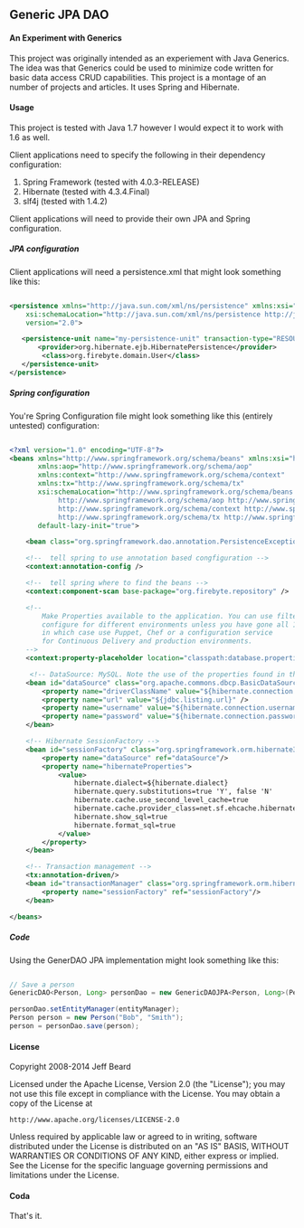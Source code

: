 ## Generic JPA DAO

#### An Experiment with Generics

This project was originally intended as an experiement with Java Generics. The idea was that
Generics could be used to minimize code written for basic data access CRUD capabilities. This
project is a montage of an number of projects and articles. It uses Spring and Hibernate.



#### Usage

This project is tested with Java 1.7 however I would expect it to work with 1.6 as well.

Client applications need to specify the following in their dependency configuration:

1. Spring Framework (tested with 4.0.3-RELEASE)
2. Hibernate (tested with 4.3.4.Final)
3. slf4j (tested with 1.4.2)

Client applications will need to provide their own JPA and Spring configuration.


##### JPA configuration

Client applications will need a persistence.xml that might look something like this:


```xml

<persistence xmlns="http://java.sun.com/xml/ns/persistence" xmlns:xsi="http://www.w3.org/2001/XMLSchema-instance"
    xsi:schemaLocation="http://java.sun.com/xml/ns/persistence http://java.sun.com/xml/ns/persistence/persistence_2_0.xsd"
    version="2.0">

   <persistence-unit name="my-persistence-unit" transaction-type="RESOURCE_LOCAL">
       <provider>org.hibernate.ejb.HibernatePersistence</provider>
        <class>org.firebyte.domain.User</class>
   </persistence-unit>
</persistence>
```


##### Spring configuration

You're Spring Configuration file might look something like this (entirely untested) configuration:

```xml

<?xml version="1.0" encoding="UTF-8"?>
<beans xmlns="http://www.springframework.org/schema/beans" xmlns:xsi="http://www.w3.org/2001/XMLSchema-instance"
       xmlns:aop="http://www.springframework.org/schema/aop"
       xmlns:context="http://www.springframework.org/schema/context"
       xmlns:tx="http://www.springframework.org/schema/tx"
       xsi:schemaLocation="http://www.springframework.org/schema/beans http://www.springframework.org/schema/beans/spring-beans-3.0.xsd
            http://www.springframework.org/schema/aop http://www.springframework.org/schema/aop/spring-aop-3.0.xsd
            http://www.springframework.org/schema/context http://www.springframework.org/schema/context/spring-context-3.0.xsd
            http://www.springframework.org/schema/tx http://www.springframework.org/schema/tx/spring-tx-3.0.xsd"
       default-lazy-init="true">

    <bean class="org.springframework.dao.annotation.PersistenceExceptionTranslationPostProcessor"/>

    <!--  tell spring to use annotation based congfiguration -->
    <context:annotation-config />

    <!--  tell spring where to find the beans -->
    <context:component-scan base-package="org.firebyte.repository" />

    <!--
        Make Properties available to the application. You can use filters to
        configure for different environments unless you have gone all 12 Factor
        in which case use Puppet, Chef or a configuration service
        for Continuous Delivery and production environments.
    -->
    <context:property-placeholder location="classpath:database.properties" />

     <!-- DataSource: MySQL. Note the use of the properties found in the file -->
    <bean id="dataSource" class="org.apache.commons.dbcp.BasicDataSource" destroy-method="close">
        <property name="driverClassName" value="${hibernate.connection.driver_class}" />
        <property name="url" value="${jdbc.listing.url}" />
        <property name="username" value="${hibernate.connection.username}" />
        <property name="password" value="${hibernate.connection.password}" />
    </bean>

    <!-- Hibernate SessionFactory -->
    <bean id="sessionFactory" class="org.springframework.orm.hibernate3.annotation.AnnotationSessionFactoryBean">
        <property name="dataSource" ref="dataSource"/>
        <property name="hibernateProperties">
            <value>
                hibernate.dialect=${hibernate.dialect}
                hibernate.query.substitutions=true 'Y', false 'N'
                hibernate.cache.use_second_level_cache=true
                hibernate.cache.provider_class=net.sf.ehcache.hibernate.SingletonEhCacheProvider
                hibernate.show_sql=true
                hibernate.format_sql=true
            </value>
        </property>
    </bean>

    <!-- Transaction management -->
    <tx:annotation-driven/>
    <bean id="transactionManager" class="org.springframework.orm.hibernate3.HibernateTransactionManager">
        <property name="sessionFactory" ref="sessionFactory"/>
    </bean>

</beans>


```

##### Code

Using the GenerDAO JPA implementation might look something like this:

```java

// Save a person
GenericDAO<Person, Long> personDao = new GenericDAOJPA<Person, Long>(Person.class);

personDao.setEntityManager(entityManager);
Person person = new Person("Bob", "Smith");
person = personDao.save(person);

````



#### License

Copyright 2008-2014 Jeff Beard

Licensed under the Apache License, Version 2.0 (the "License");
you may not use this file except in compliance with the License.
You may obtain a copy of the License at

    http://www.apache.org/licenses/LICENSE-2.0

Unless required by applicable law or agreed to in writing, software
distributed under the License is distributed on an "AS IS" BASIS,
WITHOUT WARRANTIES OR CONDITIONS OF ANY KIND, either express or implied.
See the License for the specific language governing permissions and
limitations under the License.


#### Coda

That's it.